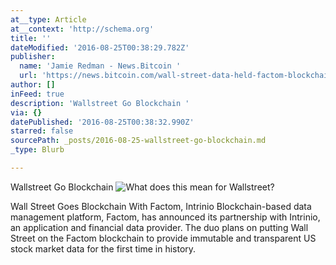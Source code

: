 ```yaml
---
at__type: Article
at__context: 'http://schema.org'
title: ''
dateModified: '2016-08-25T00:38:29.782Z'
publisher:
  name: 'Jamie Redman - News.Bitcoin '
  url: 'https://news.bitcoin.com/wall-street-data-held-factom-blockchain/'
author: []
inFeed: true
description: 'Wallstreet Go Blockchain '
via: {}
datePublished: '2016-08-25T00:38:32.990Z'
starred: false
sourcePath: _posts/2016-08-25-wallstreet-go-blockchain.md
_type: Blurb

---
```

Wallstreet Go Blockchain ![What does this mean for Wallstreet?](https://the-grid-user-content.s3-us-west-2.amazonaws.com/ab9fa297-cffc-4973-8e1b-d214b1c8b761.jpg)

Wall Street Goes Blockchain With Factom, Intrinio Blockchain-based data management platform, Factom, has announced its partnership with Intrinio, an application and financial data provider. The duo plans on putting Wall Street on the Factom blockchain to provide immutable and transparent US stock market data for the first time in history.